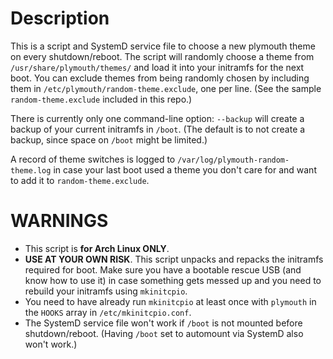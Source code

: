 # Description

This is a script and SystemD service file to choose a new plymouth theme on every shutdown/reboot.
The script will randomly choose a theme from `/usr/share/plymouth/themes/` and load it into your initramfs for the next boot.
You can exclude themes from being randomly chosen by including them in `/etc/plymouth/random-theme.exclude`, one per line. (See the sample `random-theme.exclude` included in this repo.)

There is currently only one command-line option: `--backup` will create a backup of your current initramfs in `/boot`. (The default is to not create a backup, since space on `/boot` might be limited.)

A record of theme switches is logged to `/var/log/plymouth-random-theme.log` in case your last boot used a theme you don't care for and want to add it to `random-theme.exclude`.

# WARNINGS

+ This script is **for Arch Linux ONLY**.
+ **USE AT YOUR OWN RISK**. This script unpacks and repacks the initramfs required for boot. Make sure you have a bootable rescue USB (and know how to use it) in case something gets messed up and you need to rebuild your initramfs using `mkinitcpio`.
+ You need to have already run `mkinitcpio` at least once with `plymouth` in the `HOOKS` array in `/etc/mkinitcpio.conf`.
+ The SystemD service file won't work if `/boot` is not mounted before shutdown/reboot. (Having `/boot` set to automount via SystemD also won't work.)
